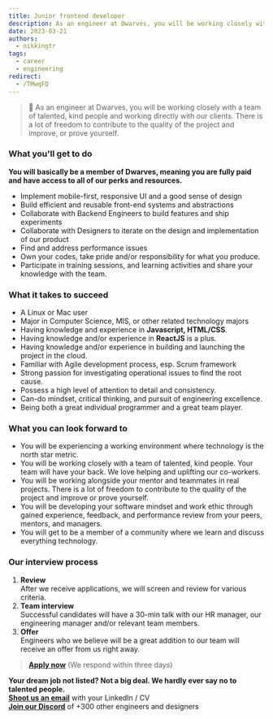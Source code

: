 ```yaml
---
title: Junior frontend developer
description: As an engineer at Dwarves, you will be working closely with a team of talented, kind people and working directly with our clients. There is a lot of freedom to contribute to the quality of the project and improve, or prove yourself
date: 2023-03-21
authors:
  - nikkingtr
tags:
  - career
  - engineering
redirect:
  - /TMwqFQ
---
```


> 🤝 As an engineer at Dwarves, you will be working closely with a team of talented, kind people and working directly with our clients. There is a lot of freedom to contribute to the quality of the project and improve, or prove yourself.

### What you'll get to do

**You will basically be a member of Dwarves, meaning you are fully paid and have access to all of our perks and resources.**

- Implement mobile-first, responsive UI and a good sense of design
- Build efficient and reusable front-end systems and abstractions
- Collaborate with Backend Engineers to build features and ship experiments
- Collaborate with Designers to iterate on the design and implementation of our product
- Find and address performance issues
- Own your codes, take pride and/or responsibility for what you produce.
- Participate in training sessions, and learning activities and share your knowledge with the team.

### What it takes to succeed

- A Linux or Mac user
- Major in Computer Science, MIS, or other related technology majors
- Having knowledge and experience in **Javascript, HTML/CSS**.
- Having knowledge and/or experience in **ReactJS** is a plus.
- Having knowledge and/or experience in building and launching the project in the cloud.
- Familiar with Agile development process, esp. Scrum framework
- Strong passion for investigating operational issues to find the root cause.
- Possess a high level of attention to detail and consistency.
- Can-do mindset, critical thinking, and pursuit of engineering excellence.
- Being both a great individual programmer and a great team player.

### What you can look forward to

- You will be experiencing a working environment where technology is the north star metric.
- You will be working closely with a team of talented, kind people. Your team will have your back. We love helping and uplifting our co-workers.
- You will be working alongside your mentor and teammates in real projects. There is a lot of freedom to contribute to the quality of the project and improve or prove yourself.
- You will be developing your software mindset and work ethic through gained experience, feedback, and performance review from your peers, mentors, and managers.
- You will get to be a member of a community where we learn and discuss everything technology.

### Our interview process

1. **Review**<br>After we receive applications, we will screen and review for various criteria.
2. **Team interview**<br>Successful candidates will have a 30-min talk with our HR manager, our engineering manager and/or relevant team members.
3. **Offer**<br>Engineers who we believe will be a great addition to our team will receive an offer from us right away.

> **[Apply now](mailto:spawn@d.foundation)** (We respond within three days)

**Your dream job not listed? Not a big deal. We hardly ever say no to talented people.**\
[**Shoot us an email**](mailto:spawn@d.foundation) with your LinkedIn / CV\
[**Join our Discord**](https://discord.gg/dfoundation) of +300 other engineers and designers
